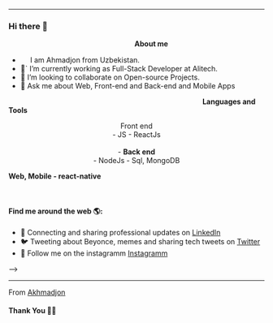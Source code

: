 
***********************************
### Hi there 👋

<!--
**Akhmadjon-dev** is a ✨ _special_ ✨ repository because its `README.md` (this file) appears on your GitHub profile.-->
&nbsp;&nbsp;&nbsp;&nbsp;&nbsp;&nbsp;&nbsp;&nbsp;&nbsp;&nbsp;&nbsp;&nbsp;&nbsp;&nbsp;&nbsp;&nbsp;&nbsp;&nbsp;&nbsp;&nbsp;&nbsp;&nbsp;&nbsp;&nbsp;&nbsp;&nbsp;&nbsp;&nbsp;&nbsp;&nbsp;&nbsp;&nbsp;&nbsp;&nbsp;&nbsp;&nbsp;&nbsp;&nbsp;&nbsp;&nbsp;&nbsp;&nbsp;&nbsp;&nbsp;&nbsp;&nbsp;&nbsp;&nbsp;&nbsp;&nbsp;&nbsp;&nbsp;&nbsp;&nbsp;&nbsp;&nbsp;&nbsp;&nbsp;&nbsp;&nbsp;&nbsp;&nbsp;&nbsp;<b>About me</b> <br>
- <img src ="https://s3.amazonaws.com/pix.iemoji.com/images/emoji/apple/ios-12/256/boy-light-skin-tone.png" height= 15px width = 15px> I am Ahmadjon from Uzbekistan.
- 🌱` I’m currently working as Full-Stack Developer at Alitech.
- 👯 I’m looking to collaborate on Open-source Projects.
- 💬 Ask me about Web, Front-end and Back-end and Mobile Apps

&nbsp;&nbsp;&nbsp;&nbsp;&nbsp;&nbsp;&nbsp;&nbsp;&nbsp;&nbsp;&nbsp;&nbsp;&nbsp;&nbsp;&nbsp;&nbsp;&nbsp;&nbsp;&nbsp;&nbsp;&nbsp;&nbsp;&nbsp;&nbsp;&nbsp;&nbsp;&nbsp;&nbsp;&nbsp;&nbsp;&nbsp;&nbsp;&nbsp;&nbsp;&nbsp;&nbsp;&nbsp;&nbsp;&nbsp;&nbsp;&nbsp;&nbsp;&nbsp;&nbsp;&nbsp;&nbsp;&nbsp;&nbsp;&nbsp;&nbsp;&nbsp;&nbsp;&nbsp;&nbsp;&nbsp;&nbsp;&nbsp;&nbsp;&nbsp;&nbsp;&nbsp;&nbsp;&nbsp;&nbsp;&nbsp;&nbsp;&nbsp;&nbsp;&nbsp;&nbsp;&nbsp;&nbsp;&nbsp;&nbsp;&nbsp;&nbsp;&nbsp;&nbsp;&nbsp;&nbsp;&nbsp;&nbsp;&nbsp;&nbsp;&nbsp;&nbsp;&nbsp;&nbsp;&nbsp;&nbsp;&nbsp;&nbsp;&nbsp;&nbsp;&nbsp;&nbsp; <b >Languages and Tools</b> <br>

<p align="center"
  - <b>Front end</b> <br>
  - JS
  - ReactJs <br> <br>
  - <b>Back end</b> <br>
  - NodeJs
  - Sql, MongoDB
</p>

**Web, Mobile - react-native**
<br />


<br /> 

#### Find me around the web 🌎:
- 💼 Connecting and sharing professional updates on <a href="https://www.linkedin.com/in/ahmadjon-abdusamadov-938a1b1a4/">LinkedIn</a>
- 🐦 Tweeting about Beyonce, memes and sharing tech tweets on <a href="https://twitter.com/Akhmadjon17">Twitter</a>
- 💬 Follow me on the instagramm <a href = "https://www.instagram.com/full_stack_web_developer">Instagramm</a>

<!--
- 🌐 Updating my personal  website with examples of my work on <a href="https://akhmadjon-dev.github.io/portfolio-simple/">Web site </a>
link with me. 
- 📫 How to reach me:<br>   
&nbsp;&nbsp;&nbsp;&nbsp;&nbsp;&nbsp;.  
<a href = "https://www.instagram.com/full_stack_web_developer">    <img src = "https://image.flaticon.com/icons/svg/174/174855.svg" height= 15px width = 15px> Instagram </a>&nbsp;&nbsp;  ffad
<a href = "https://www.linkedin.com/in/ahmadjon-abdusamadov-938a1b1a4/"><img src = "https://image.flaticon.com/icons/svg/174/174857.svg" height= 15px width = 15px> Linkedin </a>&nbsp;&nbsp;
<a href = "https://akhmadjon-dev.github.io/portfolio-simple/"><img  src = "https://image.flaticon.com/icons/svg/841/841364.svg" height= 15px width = 15px> Website </a>

<!-- <img src="https://github.com/anishgh imire603/anishghimire603/blob/master/Assets/html.svg" alt="html" style="vertical-align:top; margin:4px">
 <img src="https://github.com/anishghimire603/anishghimire603/blob/master/Assets/javascript.svg" alt="javascript" style="vertical-align:top; margin:4px">
 <img src="https://github.com/anishghimire603/anishghimire603/blob/master/Assets/ai.svg" alt="ai" style="vertical-align:top; margin:4px">
 <img src="https://github.com/anishghimire603/anishghimire603/blob/master/Assets/datascience.svg" alt="datascience" style="vertical-align:top; margin:4px">
 <img src="https://github.com/anishghimire603/anishghimire603/blob/master/Assets/npm.svg" alt="npm" style="vertical-align:top; margin:4px">
 <img src="https://github.com/anishghimire603/anishghimire603/blob/master/Assets/visualstudio_code.svg" alt="vscode" style="vertical-align:top; margin:4px">
 <img src="https://github.com/anishghimire603/anishghimire603/blob/master/Assets/visualstudio.svg" alt="vs" style="vertical-align:top; margin:4px">
 <img src="https://github.com/anishghimire603/anishghimire603/blob/master/Assets/jetbrains_pycharm.svg" alt="pycharm" style="vertical-align:top; margin:4px">
 <img src="https://github.com/anishghimire603/anishghimire603/blob/master/Assets/aws.svg" alt="aws" style="vertical-align:top; margin:4px"> -->
 
-->
*************

From [Akhmadjon](https://ahmadjon.uz)

#### Thank You 🙏🏼

<!--
**Akhmadjon-dev/Akhmadjon-dev** is a ✨ _special_ ✨  repository because its `README.md` (this file) appears on your GitHub profile.

Here are some ideas to get you started:

- 🔭 I’m currently working on ...
- 🌱 I’m currently learning ...
- 👯 I’m looking to collaborate on ...
- 🤔 I’m looking for help with ...
- 💬 Ask me about ...
- 📫 How to reach me: ...
- 😄 Pronouns: ...
- ⚡ Fun fact: ...
-->
